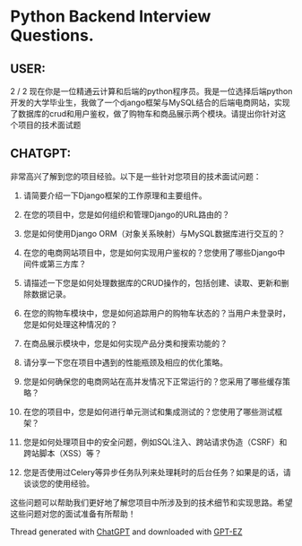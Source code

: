 # Python Backend Interview Questions.

## USER:

2 / 2
现在你是一位精通云计算和后端的python程序员。我是一位选择后端python开发的大学毕业生，我做了一个django框架与MySQL结合的后端电商网站，实现了数据库的crud和用户鉴权，做了购物车和商品展示两个模块。请提出你针对这个项目的技术面试题

## CHATGPT:

非常高兴了解到您的项目经验。以下是一些针对您项目的技术面试问题：

1. 请简要介绍一下Django框架的工作原理和主要组件。

2. 在您的项目中，您是如何组织和管理Django的URL路由的？

3. 您是如何使用Django ORM（对象关系映射）与MySQL数据库进行交互的？

4. 在您的电商网站项目中，您是如何实现用户鉴权的？您使用了哪些Django中间件或第三方库？

5. 请描述一下您是如何处理数据库的CRUD操作的，包括创建、读取、更新和删除数据记录。

6. 在您的购物车模块中，您是如何追踪用户的购物车状态的？当用户未登录时，您是如何处理这种情况的？

7. 在商品展示模块中，您是如何实现产品分类和搜索功能的？

8. 请分享一下您在项目中遇到的性能瓶颈及相应的优化策略。

9. 您是如何确保您的电商网站在高并发情况下正常运行的？您采用了哪些缓存策略？

10. 在您的项目中，您是如何进行单元测试和集成测试的？您使用了哪些测试框架？

11. 您是如何处理项目中的安全问题，例如SQL注入、跨站请求伪造（CSRF）和跨站脚本（XSS）等？

12. 您是否使用过Celery等异步任务队列来处理耗时的后台任务？如果是的话，请谈谈您的使用经验。

这些问题可以帮助我们更好地了解您项目中所涉及到的技术细节和实现思路。希望这些问题对您的面试准备有所帮助！

Thread generated with <a href="https://chat.openai.com">ChatGPT</a> and downloaded with <a href="https://gptez.xyz">GPT-EZ</a>